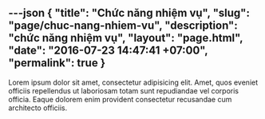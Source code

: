 ---json
{
    "title": "Chức năng nhiệm vụ",
    "slug": "page/chuc-nang-nhiem-vu",
    "description": "chức năng nhiệm vụ",
    "layout": "page.html",
    "date": "2016-07-23 14:47:41 +07:00",
    "permalink": true
}
---
Lorem ipsum dolor sit amet, consectetur adipisicing elit. Amet, quos eveniet officiis repellendus ut laboriosam totam sunt repudiandae vel corporis officia. Eaque dolorem enim provident consectetur recusandae cum architecto officiis.